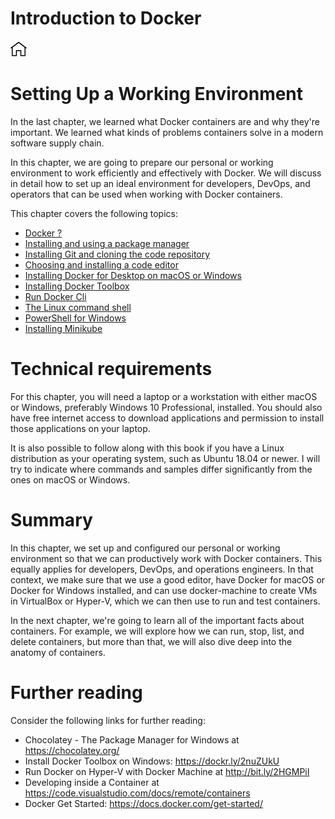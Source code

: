 # Introduction to Docker 

[![Home](../img/home.png)](../README.md)

# Setting Up a Working Environment

In the last chapter, we learned what Docker containers are and why they're important. We learned what kinds of problems containers solve in a modern software supply chain.

In this chapter, we are going to prepare our personal or working environment to work efficiently and effectively with Docker. We will discuss in detail how to set up an ideal environment for developers, DevOps, and operators that can be used when working with Docker containers.

This chapter covers the following topics:

- [Docker ?](./M-01/what_is_docker.md)
- [Installing and using a package manager](./M-01/installing_pm.md)
- [Installing Git and cloning the code repository](./M-01/installing_git.md)
- [Choosing and installing a code editor](Choosing-and-installing-a-code-editor.md)
- [Installing Docker for Desktop on macOS or Windows](Installing-Docker-for-Desktop-on-macOS-or-Windows.md)
- [Installing Docker Toolbox](Installing-Docker-Toolbox.md)
- [Run Docker Cli](Run-Docker-Cli.md)
- [The Linux command shell](The-Linux-command-shell.md)
- [PowerShell for Windows](PowerShell-for-Windows.md)
- [Installing Minikube](Installing-Minikube.md)


# Technical requirements
For this chapter, you will need a laptop or a workstation with either macOS or Windows, preferably Windows 10 Professional, installed. You should also have free internet access to download applications and permission to install those applications on your laptop.

It is also possible to follow along with this book if you have a Linux distribution as your operating system, such as Ubuntu 18.04 or newer. I will try to indicate where commands and samples differ significantly from the ones on macOS or Windows.

# Summary
In this chapter, we set up and configured our personal or working environment so that we can productively work with Docker containers. This equally applies for developers, DevOps, and operations engineers. In that context, we make sure that we use a good editor, have Docker for macOS or Docker for Windows installed, and can use docker-machine to create VMs in VirtualBox or Hyper-V, which we can then use to run and test containers.

In the next chapter, we're going to learn all of the important facts about containers. For example, we will explore how we can run, stop, list, and delete containers, but more than that, we will also dive deep into the anatomy of containers. 

# Further reading
Consider the following links for further reading:

- Chocolatey - The Package Manager for Windows at https://chocolatey.org/
- Install Docker Toolbox on Windows: https://dockr.ly/2nuZUkU
- Run Docker on Hyper-V with Docker Machine at http://bit.ly/2HGMPiI
- Developing inside a Container at https://code.visualstudio.com/docs/remote/containers
- Docker Get Started: https://docs.docker.com/get-started/
